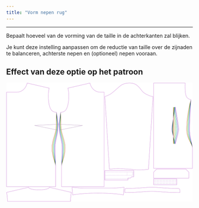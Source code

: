 ```yaml
---
title: "Vorm nepen rug"
---
```


---

Bepaalt hoeveel van de vorming van de taille in de achterkanten zal blijken.

Je kunt deze instelling aanpassen om de reductie van taille over de zijnaden te balanceren, achterste nepen en (optioneel) nepen vooraan.

## Effect van deze optie op het patroon

![Deze afbeelding toont het effect van deze optie door meerdere varianten die een andere waarde hebben voor deze optie te vervangen](simone_backdartshaping_sample.svg "Effect van deze optie op het patroon")
